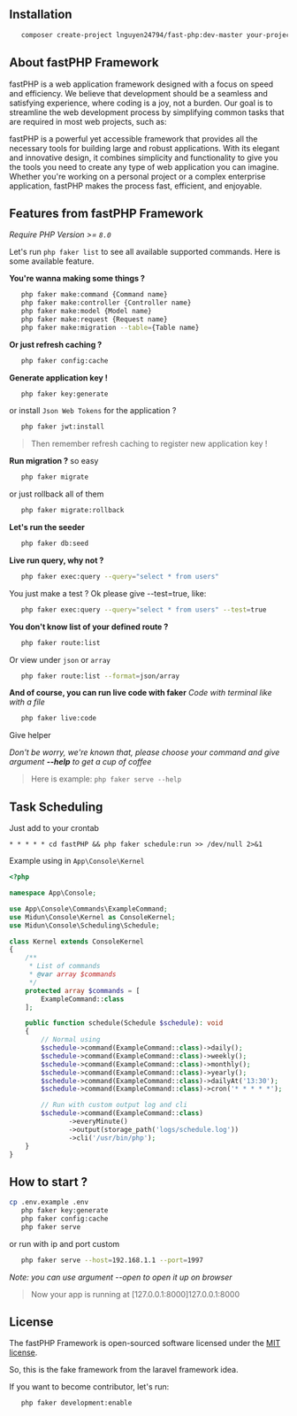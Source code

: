 ## Installation

```bash
   composer create-project lnguyen24794/fast-php:dev-master your-project-folder
```

## About fastPHP Framework

fastPHP is a web application framework designed with a focus on speed and efficiency. We believe that development should be a seamless and satisfying experience, where coding is a joy, not a burden. Our goal is to streamline the web development process by simplifying common tasks that are required in most web projects, such as:

fastPHP is a powerful yet accessible framework that provides all the necessary tools for building large and robust applications. With its elegant and innovative design, it combines simplicity and functionality to give you the tools you need to create any type of web application you can imagine. Whether you're working on a personal project or a complex enterprise application, fastPHP makes the process fast, efficient, and enjoyable.

## Features from fastPHP Framework

_Require PHP Version >= `8.0`_

Let's run `php faker list` to see all available supported commands. Here is some available feature.

**You're wanna making some things ?**

```bash
   php faker make:command {Command name}
   php faker make:controller {Controller name}
   php faker make:model {Model name}
   php faker make:request {Request name}
   php faker make:migration --table={Table name}
```

**Or just refresh caching ?**

```bash
   php faker config:cache
```

**Generate application key !**

```bash
   php faker key:generate
```

or install `Json Web Tokens` for the application ?

```bash
   php faker jwt:install
```

> Then remember refresh caching to register new application key !

**Run migration ?**
so easy

```bash
   php faker migrate
```

or just rollback all of them

```bash
   php faker migrate:rollback
```

**Let's run the seeder**

```bash
   php faker db:seed
```

**Live run query, why not ?**

```bash
   php faker exec:query --query="select * from users"
```

You just make a test ? Ok please give --test=true, like:

```bash
   php faker exec:query --query="select * from users" --test=true
```

**You don't know list of your defined route ?**

```bash
   php faker route:list
```

Or view under `json` or `array`

```bash
   php faker route:list --format=json/array
```

**And of course, you can run live code with faker**
_Code with terminal like with a file_

```bash
   php faker live:code
```

Give helper

_Don't be worry, we're known that, please choose your command and give argument **--help** to get a cup of coffee_

> Here is example: `php faker serve --help`

## Task Scheduling

Just add to your crontab

`* * * * * cd fastPHP && php faker schedule:run >> /dev/null 2>&1`

Example using in `App\Console\Kernel`

```php
<?php

namespace App\Console;

use App\Console\Commands\ExampleCommand;
use Midun\Console\Kernel as ConsoleKernel;
use Midun\Console\Scheduling\Schedule;

class Kernel extends ConsoleKernel
{
    /**
     * List of commands
     * @var array $commands
     */
    protected array $commands = [
        ExampleCommand::class
    ];

    public function schedule(Schedule $schedule): void
    {
        // Normal using
        $schedule->command(ExampleCommand::class)->daily();
        $schedule->command(ExampleCommand::class)->weekly();
        $schedule->command(ExampleCommand::class)->monthly();
        $schedule->command(ExampleCommand::class)->yearly();
        $schedule->command(ExampleCommand::class)->dailyAt('13:30');
        $schedule->command(ExampleCommand::class)->cron('* * * * *');

        // Run with custom output log and cli
        $schedule->command(ExampleCommand::class)
               ->everyMinute()
               ->output(storage_path('logs/schedule.log'))
               ->cli('/usr/bin/php');
    }
}
```

## How to start ?

```bash
cp .env.example .env
   php faker key:generate
   php faker config:cache
   php faker serve
```

or run with ip and port custom

```bash
   php faker serve --host=192.168.1.1 --port=1997
```

_Note: you can use argument --open to open it up on browser_

> Now your app is running at [127.0.0.1:8000]127.0.0.1:8000

## License

The fastPHP Framework is open-sourced software licensed under the [MIT license](http://opensource.org/licenses/MIT).

So, this is the fake framework from the laravel framework idea.

If you want to become contributor, let's run:

```bash
   php faker development:enable
```
